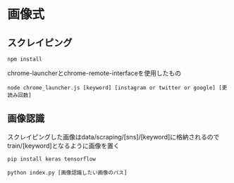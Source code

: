 # 画像式

## スクレイピング

```
npm install
```

chrome-launcherとchrome-remote-interfaceを使用したもの

```
node chrome_launcher.js [keyword] [instagram or twitter or google] [更読み回数]
```


## 画像認識

スクレイピングした画像はdata/scraping/[sns]/[keyword]に格納されるので
train/[keyword]となるように画像を置く

```
pip install keras tensorflow
```


```
python index.py [画像認識したい画像のパス]
```